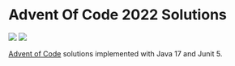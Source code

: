 # Advent Of Code 2022 Solutions

![](https://img.shields.io/badge/days%20completed-5-red)
![](https://img.shields.io/badge/stars%20⭐-10-yellow)

[Advent of Code](https://adventofcode.com/2022) solutions implemented with Java 17 and Junit 5.
